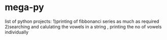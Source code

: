 # mega-py
list of python projects:
  1)printing of fibbonanci series as much as required 
  2)searching and calulating the vowels in a string , printing the no of vowels individually
